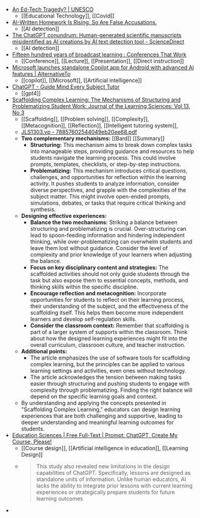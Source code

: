 - [An Ed-Tech Tragedy? | UNESCO](https://www.unesco.org/en/digital-education/ed-tech-tragedy)
	- [[Educational Technology]], [[Covid]]
- [AI-Written Homework Is Rising. So Are False Accusations.](https://www.thedailybeast.com/ai-written-homework-is-rising-so-are-false-accusations)
	- [[AI detection]]
- [The ChatGPT conundrum: Human-generated scientific manuscripts misidentified as AI creations by AI text detection tool - ScienceDirect](https://www.sciencedirect.com/science/article/pii/S2153353923001566)
	- [[AI detection]]
- [Fifteen hundred years of broadcast learning : Conferences That Work](https://www.conferencesthatwork.com/index.php/uncategorized/2010/05/fifteen-hundred-years-of-broadcast-learning)
	- [[Conference]], [[Lecture]], [[Presentation]], [[Direct instruction]]
- [Microsoft launches standalone Copilot app for Android with advanced AI features | AlternativeTo](https://alternativeto.net/news/2023/12/microsoft-launches-standalone-copilot-app-for-android-with-advanced-ai-features/)
	- [[copilot]], [[Microsoft]], [[Artificial intelligence]]
- [ChatGPT - Guide Mind Every Subject Tutor](https://chat.openai.com/g/g-7DbChkwg7-guide-mind-every-subject-tutor)
	- [[gpt4]]
- [Scaffolding Complex Learning: The Mechanisms of Structuring and Problematizing Student Work: Journal of the Learning Sciences: Vol 13, No 3](https://www.tandfonline.com/doi/abs/10.1207/s15327809jls1303_2)
	- [[Scaffolding]], [[Problem solving]], [[Complexity]], [[Metacognition]], [[Reflection]], [[Intelligent tutoring system]],
	- [JLS1303.vp - 78857602544049eb20ee68.pdf](https://www.sesp.northwestern.edu/docs/publications/78857602544049eb20ee68.pdf)
	- **Two complementary mechanisms:** [[Bard]] [[Summary]]
		- **Structuring:** This mechanism aims to break down complex tasks into manageable steps, providing guidance and resources to help students navigate the learning process. This could involve prompts, templates, checklists, or step-by-step instructions.
		- **Problematizing:** This mechanism introduces critical questions, challenges, and opportunities for reflection within the learning activity. It pushes students to analyze information, consider diverse perspectives, and grapple with the complexities of the subject matter. This might involve open-ended prompts, simulations, debates, or tasks that require critical thinking and synthesis.
	- **Designing effective experiences:**
		- **Balance the two mechanisms:** Striking a balance between structuring and problematizing is crucial. Over-structuring can lead to spoon-feeding information and hindering independent thinking, while over-problematizing can overwhelm students and leave them lost without guidance. Consider the level of complexity and prior knowledge of your learners when adjusting the balance.
		- **Focus on key disciplinary content and strategies:** The scaffolded activities should not only guide students through the task but also expose them to essential concepts, methods, and thinking skills within the specific discipline.
		- **Encourage reflection and metacognition:** Incorporate opportunities for students to reflect on their learning process, their understanding of the subject, and the effectiveness of the scaffolding itself. This helps them become more independent learners and develop self-regulation skills.
		- **Consider the classroom context:** Remember that scaffolding is part of a larger system of supports within the classroom. Think about how the designed learning experiences might fit into the overall curriculum, classroom culture, and teacher instruction.
	- **Additional points:**
		- The article emphasizes the use of software tools for scaffolding complex learning, but the principles can be applied to various learning settings and activities, even ones without technology.
		- The article acknowledges the tension between making tasks easier through structuring and pushing students to engage with complexity through problematizing. Finding the right balance will depend on the specific learning goals and context.
	- By understanding and applying the concepts presented in "Scaffolding Complex Learning," educators can design learning experiences that are both challenging and supportive, leading to deeper understanding and meaningful learning outcomes for students.
- [Education Sciences | Free Full-Text | Prompt: ChatGPT, Create My Course, Please!](https://www.mdpi.com/2227-7102/14/1/24)
	- [[Course design]], [[Artificial intelligence in education]], [[Learning Design]]
	- >This study also revealed new limitations in the design capabilities of ChatGPT. Specifically, lessons are designed as standalone units of information. Unlike human educators, AI lacks the ability to integrate prior lessons with current learning experiences or strategically prepare students for future learning outcomes
-